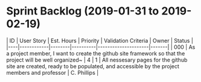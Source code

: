 # Sprint Backlog (2019-01-31 to 2019-02-19)

| ID | User Story | Est. Hours | Priority | Validation Criteria | Owner | Status |
|----|------------|--------|----------|---------------------|-------|
| 000 | As a project member, I want to create the github site framework so that the project will be well organized~ | 4 | 1 | All nessesary pages for the github site are created, ready to be populated, and accessible by the project members and professor | C. Phillips |

